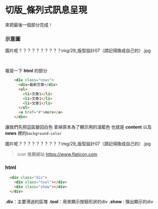 # 切版_條列式訊息呈現

來把最後一個部分完成！

### 示意圖
圖片呢？？？？？？？？？？img/29_版型設計07（請記得換成自己的）.jpg

​	

複習一下 **html** 的部分
```html
    <div class="news">
      <div>最新文章</div>
      <ul>
        <li>文章1</li>
        <li>文章1</li>
        <li>文章1</li>
      </ul>
      <a href="#">more</a>
    </div>
```

讓我們先把這區變回白色
拿掉原本為了顯示用的淺藍色
也就是 **content** 以及 **news** 裡的`background-color`

圖片呢？？？？？？？？？？img/29_版型設計07（請記得換成自己的）.jpg



> icon 推薦網站 https://www.flaticon.com


### html
```html
  <div class="div">
    <div class="tool"></div>
    <div class="show"></div>
  </div>
```

**.div**：主要滑過的區塊
**.tool**：用來顯示按鈕形狀的div
**.show** : 彈出顯示的div

